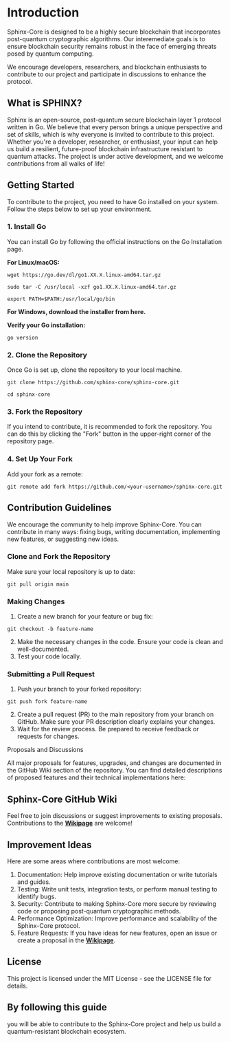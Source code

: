 # Introduction

Sphinx-Core is designed to be a highly secure blockchain that incorporates post-quantum cryptographic algorithms. Our interemediate goals is to ensure blockchain security remains robust in the face of emerging threats posed by quantum computing.

We encourage developers, researchers, and blockchain enthusiasts to contribute to our project and participate in discussions to enhance the protocol.

## What is SPHINX?

Sphinx is an open-source, post-quantum secure blockchain layer 1 protocol written in Go. We believe that every person brings a unique perspective and set of skills, which is why everyone is invited to contribute to this project. Whether you're a developer, researcher, or enthusiast, your input can help us build a resilient, future-proof blockchain infrastructure resistant to quantum attacks. The project is under active development, and we welcome contributions from all walks of life!

## Getting Started

To contribute to the project, you need to have Go installed on your system. Follow the steps below to set up your environment.

### 1. Install Go
You can install Go by following the official instructions on the Go Installation page.

**For Linux/macOS:**

`wget https://go.dev/dl/go1.XX.X.linux-amd64.tar.gz`

`sudo tar -C /usr/local -xzf go1.XX.X.linux-amd64.tar.gz`

`export PATH=$PATH:/usr/local/go/bin`


**For Windows, download the installer from here.**

**Verify your Go installation:**

`go version
`

### 2. Clone the Repository
Once Go is set up, clone the repository to your local machine.

`git clone https://github.com/sphinx-core/sphinx-core.git`

`cd sphinx-core`

### 3. Fork the Repository
If you intend to contribute, it is recommended to fork the repository. You can do this by clicking the "Fork" button in the upper-right corner of the repository page.

### 4. Set Up Your Fork
Add your fork as a remote:

`git remote add fork https://github.com/<your-username>/sphinx-core.git`

## Contribution Guidelines

We encourage the community to help improve Sphinx-Core. You can contribute in many ways: fixing bugs, writing documentation, implementing new features, or suggesting new ideas.

###  Clone and Fork the Repository
Make sure your local repository is up to date:

`git pull origin main`

### Making Changes
1. Create a new branch for your feature or bug fix:

`git checkout -b feature-name`

2. Make the necessary changes in the code. Ensure your code is clean and well-documented.
3. Test your code locally.


### Submitting a Pull Request
1. Push your branch to your forked repository:

`git push fork feature-name`

2. Create a pull request (PR) to the main repository from your branch on GitHub. Make sure your PR description clearly explains your changes.
3. Wait for the review process. Be prepared to receive feedback or requests for changes.

Proposals and Discussions

All major proposals for features, upgrades, and changes are documented in the GitHub Wiki section of the repository. You can find detailed descriptions of proposed features and their technical implementations here:

## Sphinx-Core GitHub Wiki

Feel free to join discussions or suggest improvements to existing proposals. Contributions to the **[Wikipage](https://github.com/sphinx-core/sphinx-core/wiki)** are welcome!

## Improvement Ideas

Here are some areas where contributions are most welcome:

1. Documentation: Help improve existing documentation or write tutorials and guides.
2. Testing: Write unit tests, integration tests, or perform manual testing to identify bugs.
3. Security: Contribute to making Sphinx-Core more secure by reviewing code or proposing post-quantum cryptographic methods.
4. Performance Optimization: Improve performance and scalability of the Sphinx-Core protocol.
5. Feature Requests: If you have ideas for new features, open an issue or create a proposal in the **[Wikipage](https://github.com/sphinx-core/sphinx-core/wiki)**.

##  License

This project is licensed under the MIT License - see the LICENSE file for details.

## By following this guide

you will be able to contribute to the Sphinx-Core project and help us build a quantum-resistant blockchain ecosystem.

